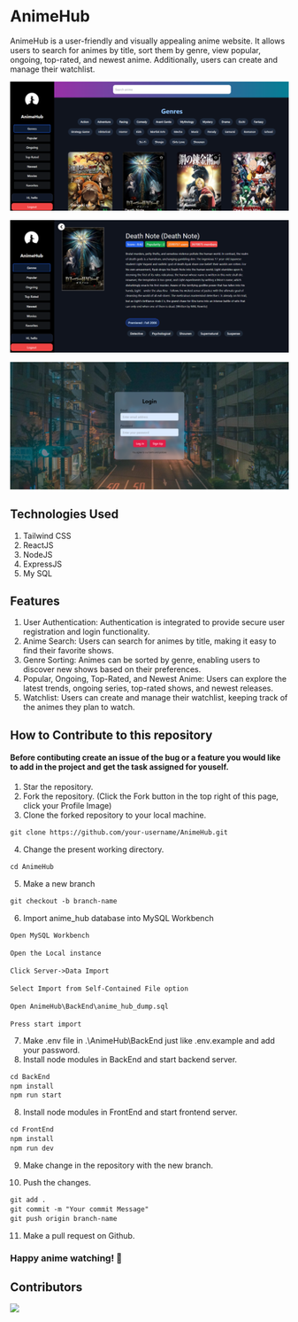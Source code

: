 # AnimeHub
AnimeHub is a user-friendly and visually appealing anime website. It allows users to search for animes by title, sort them by genre, view popular, ongoing, top-rated, and newest anime. Additionally, users can create and manage their watchlist.

![Alt text](Images/image-2.png)

![Alt text](Images/image-3.png)

![Alt text](Images/image-1.png)

## Technologies Used
1. Tailwind CSS
2. ReactJS
3. NodeJS
4. ExpressJS
5. My SQL

## Features
1. User Authentication: Authentication is integrated to provide secure user registration and login functionality.
2. Anime Search: Users can search for animes by title, making it easy to find their favorite shows.
3. Genre Sorting: Animes can be sorted by genre, enabling users to discover new shows based on their preferences.
4. Popular, Ongoing, Top-Rated, and Newest Anime: Users can explore the latest trends, ongoing series, top-rated shows, and newest releases.
5. Watchlist: Users can create and manage their watchlist, keeping track of the animes they plan to watch.


## How to Contribute to this repository

#### Before contibuting create an issue of the bug or a feature you would like to add in the project and get the task assigned for youself.

1. Star the repository.
2. Fork the repository. (Click the Fork button in the top right of this page, click your Profile Image)
3. Clone the forked repository to your local machine.
```markdown
git clone https://github.com/your-username/AnimeHub.git
```
4. Change the present working directory.
```markdown
cd AnimeHub
```
5. Make a new branch
```markdown
git checkout -b branch-name
```
6. Import anime_hub database into MySQL Workbench
```
Open MySQL Workbench

Open the Local instance

Click Server->Data Import

Select Import from Self-Contained File option

Open AnimeHub\BackEnd\anime_hub_dump.sql

Press start import
```
7. Make .env file in .\AnimeHub\BackEnd just like .env.example and add your password.
7. Install node modules in BackEnd and start backend server.
```markdown
cd BackEnd
npm install
npm run start
```

8. Install node modules in FrontEnd and start frontend server.
```markdown
cd FrontEnd
npm install
npm run dev
```

9. Make change in the repository with the new branch.

10. Push the changes.
```markdown
git add .
git commit -m "Your commit Message"
git push origin branch-name
```
11.  Make a pull request on Github.

### Happy anime watching! 🍿


## Contributors
<a href="https://github.com/Peacexoom/AnimeHub/graphs/contributors">
  <img src="https://contrib.rocks/image?repo=Peacexoom/AnimeHub" />
</a>      